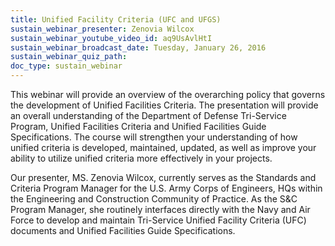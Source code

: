 ```yaml
---
title: Unified Facility Criteria (UFC and UFGS)
sustain_webinar_presenter: Zenovia Wilcox
sustain_webinar_youtube_video_id: aq9UsAvlHtI
sustain_webinar_broadcast_date: Tuesday, January 26, 2016
sustain_webinar_quiz_path:
doc_type: sustain_webinar
---
```


This webinar will provide an overview of the overarching policy that governs the development of Unified Facilities Criteria. The presentation will provide an overall understanding of the Department of Defense Tri-Service Program, Unified Facilities Criteria and Unified Facilities Guide Specifications. The course will strengthen your understanding of how unified criteria is developed, maintained, updated, as well as improve your ability to utilize unified criteria more effectively in your projects.

Our presenter, MS. Zenovia Wilcox, currently serves as the Standards and Criteria Program Manager for the U.S. Army Corps of Engineers, HQs within the Engineering and Construction Community of Practice. As the S&C Program Manager, she routinely interfaces directly with the Navy and Air Force to develop and maintain Tri-Service Unified Facility Criteria (UFC) documents and Unified Facilities Guide Specifications.
